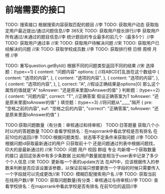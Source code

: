 ﻿# 前端需要的接口

TODO: 搜索接口 根据搜索内容获取匹配的题目  //李
TODO: 获取用户动态  获取指定用户最近提出/通过问题信息//李   365天
TODO: 获取用户擅长排行//李    获取用户所有通过/未通过的题目信息//李   统计题目的专业最多的前几个（最多5个）//李
TODO: 获取用户通过率         //宋
TODO: 获取用户待解决问题     //宋
TODO: 获取用户已经解决的问题 //宋
TODO: 获取学校成员数        //李
TODO: 获取排行榜 日榜 周榜 月榜  //李

TODO: 重写question.getById() 根据不同的问题类型返回不同的结果  //宋
选择题：(type==1)
{
    content: "问题内容"
    options: [  //将ABCD打乱放在这个数组中
        {
            content: "选项的内容",
          },
          {
            content: "选项的内容",
          },
          {
            content: "选项的内容",
          },
          {
            content: "选项的内容",
          },
    ],
    correct: "A", //假设正确结果是options[0] 那么这个属性的值就是"A"
    toAnswer: "还是原来里面toAnswer的值"
}
判断题：(type==2)
{
    content: "问题内容",
    correct: "T", //正确答案  假设正确答案为T
    toAnswer: "还是原来里面toAnswer的值"
}
填空题：(type==3)
//将问题从"____"隔开
{
    pre: "空格之前的内容",
    suf: "空格之后的内容",
    "correct": "正确答案",
    toAnswer: "还是原来里面toAnswer的值"
}


TODO:获取问题数量（有分类：审核通过和待审核）
TODO:日答题量 获取八个小时以内的答题数量
TODO:查看学校排名：在majorrank中看此学校是否有排名 在前10位的返回//李
TODO:根据问题类型、状态等不定条件来获取问题     //李
TODO: 根据问题id获取最新通过的用户 只获取前十个  还是问题通过列表中根据问题找，ID大的是最新通过的       //宋
TODO: 问题 用户 校园 群组 专业 均新增一个获取数量的接口 返回这张表中有多少条数据  比如用户数量就是相当于user表中记录了多少个个人信息    //宋
TODO: 更新每一个表的update方法  在API中，应该根据传入的参数来判断是否应该设置该参数，以保证前端只想要更改一个字段的时候只需要传入一个字段就可以完成更改//宋
TODO: 模糊匹配搜索用户名    //李
TODO: 获取当前在线用户数//李
TODO: 获取问题数量(有分类：审核通过与待审核)//李
TODO: 查看学校排名：在majorrank中看此学校是否有排名 在前10位的返回//李
